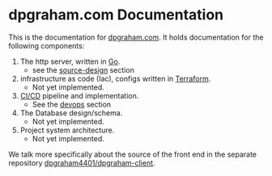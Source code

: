 # dpgraham.com Documentation

This is the documentation for [dpgraham.com](https://dpgraham.com). It holds documentation for the following components:

1. The http server, written in [Go](https://golang.org/).
    - see the [source-design](./source-design.md) section
2. infrastructure as code (Iac), configs written in [Terraform](https://www.terraform.io/).
    - Not yet implemented.
3. [CI/CD](https://en.wikipedia.org/wiki/CI/CD) pipeline and implementation.
    - See the [devops](./devops.md) section
4. The Database design/schema.
    - Not yet implemented.
5. Project system architecture.
    - Not yet implemented.

We talk more specifically about the source of the front end in the separate
repository [dpgraham4401/dpgraham-client](https://github.com/dpgraham4401/dpgraham-client).
